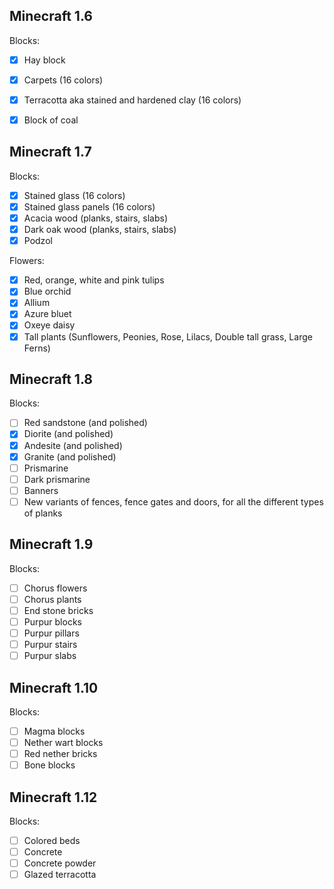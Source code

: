 ## Minecraft 1.6 
Blocks:
- [x] Hay block
- [x] Carpets (16 colors)
- [x] Terracotta aka stained and hardened clay (16 colors)
- [x] Block of coal


## Minecraft 1.7 
Blocks:
- [x] Stained glass (16 colors)
- [x] Stained glass panels (16 colors)
- [x] Acacia wood (planks, stairs, slabs)
- [x] Dark oak wood (planks, stairs, slabs)
- [x] Podzol

Flowers:
- [x] Red, orange, white and pink tulips
- [x] Blue orchid
- [x] Allium
- [x] Azure bluet
- [x] Oxeye daisy
- [x] Tall plants (Sunflowers, Peonies, Rose, Lilacs, Double tall grass, Large Ferns)

## Minecraft 1.8 
Blocks:
- [ ] Red sandstone (and polished)
- [x] Diorite (and polished)
- [x] Andesite (and polished)
- [x] Granite (and polished)
- [ ] Prismarine
- [ ] Dark prismarine
- [ ] Banners
- [ ] New variants of fences, fence gates and doors, for all the different types of planks

## Minecraft 1.9
Blocks:
- [ ] Chorus flowers
- [ ] Chorus plants
- [ ] End stone bricks
- [ ] Purpur blocks
- [ ] Purpur pillars
- [ ] Purpur stairs
- [ ] Purpur slabs

## Minecraft 1.10
Blocks:
- [ ] Magma blocks
- [ ] Nether wart blocks
- [ ] Red nether bricks
- [ ] Bone blocks

## Minecraft 1.12
Blocks:
- [ ] Colored beds
- [ ] Concrete
- [ ] Concrete powder
- [ ] Glazed terracotta
